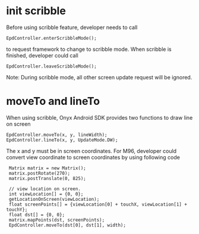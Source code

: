 # init scribble 

Before using scribble feature, developer needs to call 

```
EpdController.enterScribbleMode();
```
to request framework to change to scribble mode. When scribble is finished, developer could call

```
EpdController.leaveScribbleMode();
```

Note: During scribble mode, all other screen update request will be ignored.


# moveTo and lineTo

When using scribble, Onyx Android SDK provides two functions to draw line on screen

```
EpdController.moveTo(x, y, lineWidth);
EpdController.lineTo(x, y, UpdateMode.DW);
```

The x and y must be in screen coordinates. For M96, developer could convert view coordinate to screen coordinates by using following code

```
 Matrix matrix = new Matrix();
 matrix.postRotate(270);
 matrix.postTranslate(0, 825);
 
 // view location on screen.
 int viewLocation[] = {0, 0};
 getLocationOnScreen(viewLocation);
 float screenPoints[] = {viewLocation[0] + touchX, viewLocation[1] + touchY};
 float dst[] = {0, 0};
 matrix.mapPoints(dst, screenPoints);
 EpdController.moveTo(dst[0], dst[1], width);
```


